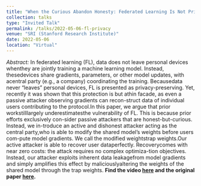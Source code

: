 ```yaml
---
title: "When the Curious Abandon Honesty: Federated Learning Is Not Private"
collection: talks
type: "Invited Talk"
permalink: /talks/2022-05-06-fl-privacy
venue: "SRI (Stanford Research Institute)"
date: 2022-05-06
location: "Virtual"
---
```


*Abstract:* In federated learning (FL), data does not leave personal devices whenthey  are  jointly  training  a  machine  learning  model.   Instead,  thesedevices share gradients, parameters, or other model updates, with acentral  party  (e.g.,  a  company)  coordinating  the  training.   Becausedata  never  “leaves”  personal  devices,  FL  is  presented  as  privacy-preserving.   Yet,  recently it was shown that this protection is but athin facade, as even a passive attacker observing gradients can recon-struct data of individual users contributing to the protocol.In this paper,  we argue that prior workstilllargely underestimatesthe vulnerability of FL. This is because prior efforts exclusively con-sider passive attackers that are honest-but-curious.   Instead,  we in-troduce an active and dishonest attacker acting as the central party,who is able to modify the shared model’s weights before users com-pute  model  gradients.   We  call  the  modified  weightstrap  weights.Our active attacker is able to recover user dataperfectly.  Recoverycomes with near zero costs: the attack requires no complex optimiza-tion objectives.  Instead, our attacker exploits inherent data leakagefrom model gradients and simply amplifies this effect by maliciouslyaltering the weights of the shared model through the trap weights. **Find the video [here](https://www.youtube.com/watch?v=I6CgqVQ5khs) and the original paper [here](https://arxiv.org/pdf/2112.02918.pdf).**
